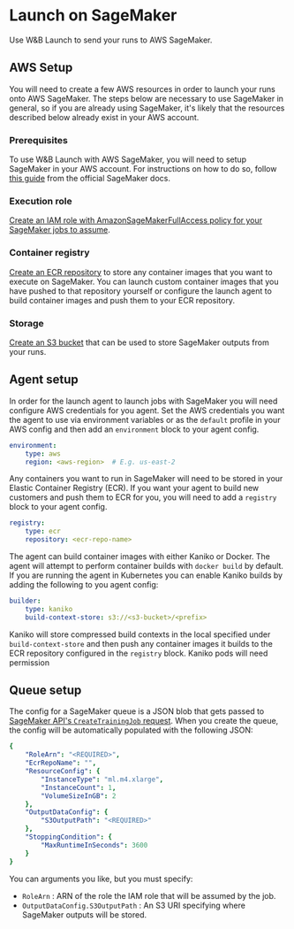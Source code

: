 # Launch on SageMaker

Use W&B Launch to send your runs to AWS SageMaker.

## AWS Setup

You will need to create a few AWS resources in order to launch your runs onto AWS SageMaker. The steps below are necessary to use SageMaker in general, so if you are already using SageMaker, it's likely that the resources described below already exist in your AWS account.

### Prerequisites

To use W&B Launch with AWS SageMaker, you will need to setup SageMaker in your AWS account. For instructions on how to do so, follow [this guide](https://docs.aws.amazon.com/sagemaker/latest/dg/gs-set-up.html) from the official SageMaker docs.

### Execution role

[Create an IAM role with AmazonSageMakerFullAccess policy for your SageMaker jobs to assume](https://docs.aws.amazon.com/sagemaker/latest/dg/sagemaker-roles.html).

### Container registry

[Create an ECR repository](https://docs.aws.amazon.com/AmazonECR/latest/userguide/repository-create.html) to store any container images that you want to execute on SageMaker. You can launch custom container images that you have pushed to that repository yourself or configure the launch agent to build container images and push them to your ECR repository.

### Storage

[Create an S3 bucket](https://docs.aws.amazon.com/AmazonS3/latest/userguide/create-bucket-overview.html) that can be used to store SageMaker outputs from your runs.

## Agent setup

In order for the launch agent to launch jobs with SageMaker you will need configure AWS credentials for you agent. Set the AWS credentials you want the agent to use via environment variables or as the `default` profile in your AWS config and then add an `environment` block to your agent config.

```yaml
environment:
	type: aws
	region: <aws-region>  # E.g. us-east-2
```

Any containers you want to run in SageMaker will need to be stored in your Elastic Container Registry (ECR). If you want your agent to build new customers and push them to ECR for you, you will need to add a `registry` block to your agent config.

```yaml
registry:
	type: ecr
	repository: <ecr-repo-name>
```

The agent can build container images with either Kaniko or Docker. The agent will attempt to perform container builds with `docker build` by default. If you are running the agent in Kubernetes you can enable Kaniko builds by adding the following to you agent config:

```yaml
builder:
	type: kaniko
	build-context-store: s3://<s3-bucket>/<prefix>
```

Kaniko will store compressed build contexts in the local specified under `build-context-store` and then push any container images it builds to the ECR repository configured in the `registry` block. Kaniko pods will need permission 

## Queue setup

The config for a SageMaker queue is a JSON blob that gets passed to [SageMaker API's `CreateTrainingJob` request](https://docs.aws.amazon.com/sagemaker/latest/APIReference/API_CreateTrainingJob.html). When you create the queue, the config will be automatically populated with the following JSON:

```yaml
{
    "RoleArn": "<REQUIRED>",
    "EcrRepoName": "",
    "ResourceConfig": {
        "InstanceType": "ml.m4.xlarge",
        "InstanceCount": 1,
        "VolumeSizeInGB": 2
    },
    "OutputDataConfig": {
        "S3OutputPath": "<REQUIRED>"
    },
    "StoppingCondition": {
        "MaxRuntimeInSeconds": 3600
    }
}
```

You can arguments you like, but you must specify:

- `RoleArn` : ARN of the role the IAM role that will be assumed by the job.
- `OutputDataConfig.S3OutputPath` : An S3 URI specifying where SageMaker outputs will be stored.
